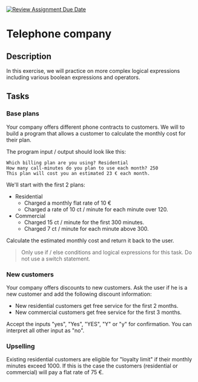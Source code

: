 [![Review Assignment Due Date](https://classroom.github.com/assets/deadline-readme-button-22041afd0340ce965d47ae6ef1cefeee28c7c493a6346c4f15d667ab976d596c.svg)](https://classroom.github.com/a/j1HvILtT)
# Telephone company

## Description

In this exercise, we will practice on more complex logical expressions including
various boolean expressions and operators.

## Tasks

### Base plans

Your company offers different phone contracts to customers. We will to build a program that allows a customer to calculate the monthly cost for their plan.

The program input / output should look like this:
````
Which billing plan are you using? Residential
How many call-minutes do you plan to use each month? 250 
This plan will cost you an estimated 23 € each month.  
````

We'll start with the first 2 plans:
* Residential
    * Charged a monthly flat rate of 10 €
    * Charged a rate of 10 ct / minute for each minute over 120.
* Commercial
    * Charged 15 ct / minute for the first 300 minutes.
    * Charged 7 ct / minute for each minute above 300.

Calculate the estimated monthly cost and return it back to the user.

> Only use if / else conditions and logical expressions for this task. Do not use a switch statement.

### New customers
Your company offers discounts to new customers. Ask the user if he is a new customer and add the following discount information:
* New residential customers get free service for the first 2 months.
* New commercial customers get free service for the first 3 months.

Accept the inputs "yes", "Yes", "YES", "Y" or  "y" for confirmation. You can interpret all other input as "no".

### Upselling
Existing residential customers are eligible for "loyalty limit" if their monthly minutes exceed 1000. If this is the case the customers (residential or commercial) will pay a flat rate of 75 €.